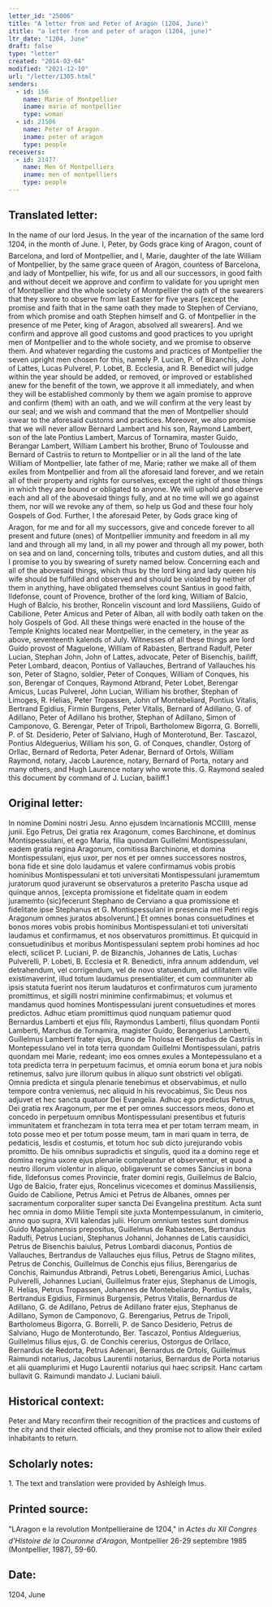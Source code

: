 ```yaml
---
letter_id: "25006"
title: "A letter from and Peter of Aragon (1204, June)"
ititle: "a letter from and peter of aragon (1204, june)"
ltr_date: "1204, June"
draft: false
type: "letter"
created: "2014-03-04"
modified: "2021-12-10"
url: "/letter/1305.html"
senders:
  - id: 156
    name: Marie of Montpellier
    iname: marie of montpellier
    type: woman
  - id: 21506
    name: Peter of Aragon
    iname: peter of aragon
    type: people
receivers:
  - id: 21477
    name: Men of Montpelliers
    iname: men of montpelliers
    type: people
---
```

<h2> Translated letter:</h2>In the name of our lord Jesus.  In the year of the incarnation of the same lord 1204, in the month of June.  I, Peter, by Gods grace king of Aragon, count of Barcelona, and lord of Montpellier, and I, Marie, daughter of the late William of Montpellier, by the same grace queen of Aragon, countess of Barcelona, and lady of Montpellier, his wife, for us and all our successors, in good faith and without deceit we approve and confirm to validate for you upright men of Montpellier and the whole society of Montpellier the oath of the swearers that they swore to observe from last Easter for five years [except the promise and faith that in the same oath they made to Stephen of Cerviano, from which promise and oath Stephen himself and G. of Montpellier in the presence of me Peter, king of Aragon, absolved all swearers].  And we confirm and approve all good customs and good practices to you upright men of Montpellier and to the whole society, and we promise to observe them.  And whatever regarding the customs and practices of Montpellier the seven upright men chosen for this, namely P. Lucian, P. of Bizanchis, John of Lattes, Lucas Pulverel, P. Lobet, B. Ecclesia, and R. Benedict will judge within the year should be added, or removed, or improved or established anew for the benefit of the town, we approve it all immediately, and when they will be established commonly by them we again promise to approve and confirm (them) with an oath, and we will confirm at the very least by our seal; and we wish and command that the men of Montpellier should swear to the aforesaid customs and practices. Moreover, we also promise that we will never allow Bernard Lambert and his son, Raymond Lambert, son of the late Pontius Lambert, Marcus of Tornamira, master Guido, Berangar Lambert, William Lambert his brother, Bruno of Toulousse and Bernard of Castriis to return to Montpellier or in all the land of the late William of Montpellier, late father of me, Marie; rather we make all of them exiles from Montpellier and from all the aforesaid land forever, and we retain all of their property and rights for ourselves, except the right of those things in which they are bound or obligated to anyone.  We will uphold and observe each and all of the abovesaid things fully, and at no time will we go against them, nor will we revoke any of them, so help us God and these four holy Gospels of God.
        Further, I the aforesaid Peter, by Gods grace king of Aragon, for me and for all my successors, give and concede forever to all present and future (ones) of Montpellier immunity and freedom in all my land and through all my land, in all my power and through all my power, both on sea and on land, concerning tolls, tributes and custom duties, and all this I promise to you by swearing of surety named below.
        Concerning each and all of the abovesaid things, which thus by the lord king and lady queen his wife should be fulfilled and observed and should be violated by neither of them in anything, have obligated themselves count Santius in good faith, Ildefonse, count of Provence, brother of the lord king, William of Balcio, Hugh of Balcio, his brother, Roncelin viscount and lord Massiliens, Guido of Cabilione, Peter Amicus and Peter of Alban, all with bodily oath taken on the holy Gospels of God.
        All these things were enacted in the house of the Temple Knights located near Montpellier, in the cemetery, in the year as above, seventeenth kalends of July.
Witnesses of all these things are lord Guido provost of Maguelone, William of Rabasten, Bertrand Radulf, Peter Lucian, Stephan John, John of Lattes, advocate, Peter of Bisenchis, bailiff, Peter Lombard, deacon, Pontius of Vallauches, Bertrand of Vallauches his son, Peter of Stagno, soldier, Peter of Conques, William of Conques, his son, Berengar of Conques, Raymond Atbrand, Peter Lobet, Berengar Amicus, Lucas Pulverel, John Lucian, William his brother, Stephan of Limoges, R. Helias, Peter Tropassen, John of Montebeliard, Pontius Vitalis, Bertrand Egidius, Firmin Burgens, Peter Vitalis, Bernard of Adillano, G. of Adillano, Peter of Adillano his brother, Stephan of Adillano, Simon of Camponovo, G. Berengar, Peter of Tripoli, Bartholomew Bigorra, G. Borrelli, P. of St.
Desiderio, Peter of Salviano, Hugh of Monterotund, Ber. Tascazol, Pontius Aldeguerius, William his son, G. of Conques, chandler, Ostorg of Orllac, Bernard of Redorta, Peter Adenar, Bernard of Ortols, William Raymond, notary, Jacob Laurence, notary, Bernard of Porta, notary and many others, and Hugh Laurence notary who wrote this.
        G. Raymond sealed this document by command of J. Lucian, bailiff.1
<h2 class="mt-4"> Original letter:</h2>In nomine Domini nostri Jesu.  Anno ejusdem Incarnationis MCCIIII, mense junii. Ego Petrus, Dei gratia rex Aragonum, comes Barchinone, et dominus Montispessulani, et ego Maria, filia quondam Guillelmi Montispessulani, eadem gratia regina Aragonum, comitissa Barchinone, et domina Montispessulani, ejus uxor, per nos et per omnes successores nostros, bona fide et sine dolo laudamus et valere confirmamus vobis probis hominibus Montispessulani et toti universitati Montispessulani juramemtum  juratorum quod juraverunt se observaturos a preterito Pascha usque ad quinque annos, [excepta promissione et fidelitate quam in eodem juramemto {sic}fecerunt Stephano de Cerviano a qua promissione et fidelitate ipse Stephanus et G. Montispessulani in presencia mei Petri regis Aragonum omnes juratos absolverunt.]  Et omnes bonas consuetudines et bonos mores vobis probis hominibus Montispessulani et toti universitati laudamus et confirmamus, et nos observaturos promittimus. Et quicquid in consuetudinibus et moribus Montispessulani septem probi homines ad hoc electi, scilicet P. Luciani, P. de Bizanchis, Johannes de Latis, Luchas Pulverelli, P. Lobeti, B. Ecclesia et R. Benedicti, infra annum addendum, vel detrahendum, vel corrigendum, vel de novo statuendum, ad utilitatem ville existimaverint, illud totum laudamus presentialiter, et cum communiter ab ipsis statuta fuerint nos iterum laudaturos et confirmaturos cum juramento promittimus, et sigilli nostri minimine confirmabimus; et volumus et mandamus quod homines Montispessulani jurent consuetudines et mores predictos. Adhuc etiam promittimus quod nunquam patiemur quod Bernardus Lamberti et ejus filii, Raymondus Lamberti, filius quondam Pontii Lamberti, Marchus de Tornamira, magister Guido, Berangerius Lamberti, Guillelmus Lamberti frater ejus, Bruno de Tholosa et Bernadus de Castriis in Montepessulano vel in tota terra quondam Guillelmi Montispessulani, patris quondam mei Marie, redeant; imo eos omnes exules a Montepessulano et a tota predicta terra in perpetuum facimus, et omnia eorum bona et jura nobis retinemus, salvo jure illorum quibus in aliquo sunt obstricti vel obligati. Omnia predicta et singula plenarie tenebimus et observabimus, et nullo tempore contra veniemus, nec aliquid in his revocabimus, Sic Deus nos adjuvet et hec sancta quatuor Dei Evangelia.
	Adhuc ego predictus Petrus, Dei gratia rex Aragonum, per me et per omnes successors meos, dono et concedo in perpetuum omnibus Montispessulani presentibus et futuris immunitatem et franchezam  in tota terra mea et per totam  terram  meam, in toto posse meo et per totum posse meum, tam in mari quam in terra, de pedaticis, lesdis et costumis, et totum hoc sub dicto jurejurando vobis promitto.
	De hiis omnibus supradictis et singulis, quod  ita a domino rege et domina regina uxore ejus plenarie compleantur et observentur, et quod a neutro illorum violentur in aliquo, obligaverunt se comes Sancius in bona fide, Ildefonsus comes Provincie, frater domini regis, Guillelmus de Balcio, Ugo de Balcio, frater ejus, Roncelinus vicecomes et dominus Massiliensis, Guido de Cabilione, Petrus Amici et Petrus de Albanes, omnes per sacramentum corporaliter super sancta Dei Evangelina prestitum.
	Acta sunt hec omnia in domo Militie Templi site juxta Montempessulanum, in cimiterio, anno quo supra, XVII kalendas julii. Horum omnium testes sunt dominus Guido Magalonensis prepositus, Guillelmus de Rabastenes, Bertrandus Radulfi, Petrus Luciani, Stephanus Johanni, Johannes de Latis causidici, Petrus de Bisenchis baiulus, Petrus Lombardi diaconus, Pontius de Vallauches, Bertrandus de Vallauches ejus filius, Petrus de Stagno milites, Petrus de Conchis, Guillelmus de Conchis ejus filius, Berengarius de Conchis, Raimundus Atbrandi, Petrus Lobeti, Berengarius Amici, Luchas Pulverelli, Johannes Luciani, Guillelmus frater ejus, Stephanus de Limogis, R. Helias, Petrus Tropassen, Johannes de Montebeliardo, Pontius Vitalis, Bertrandus Egidius, Firminus Burgensis, Petrus Vitalis, Bernardus de Adillano,  G. de Adillano, Petrus de Adillano frater ejus, Stephanus de Adillano, Symon de Camponovo, G. Berengarius, Petrus de Tripoli, Bartholomeus Bigorra, G. Borrelli, P. de Sanco Desiderio, Petrus de Salviano, Hugo de Monterotundo, Ber. Tascazol, Pontius Aldeguerius, Guillelmus filius ejus, G. de Conchis cererius, Ostorgus de Orllaco, Bernardus de Redorta, Petrus Adenari, Bernardus de Ortols, Guillelmus Raimundi notarius, Jacobus Laurentii notarius, Bernardus de Porta notarius et alii quamplurimi et Hugo Laurentii notarius qui haec scripsit.
	Hanc cartam bullavit G. Raimundi mandato J. Luciani baiuli.
<h2 class="mt-4"> Historical context:</h2>Peter and Mary reconfirm their recognition of the practices and customs of the city and their elected officials, and they promise not to allow their exiled inhabitants to return.
<h2 class="mt-4"> Scholarly notes:</h2>1.  The text and translation were provided by Ashleigh Imus.
<h2 class="mt-4"> Printed source:</h2><p>"LAragon e la revolution Montpellieraine de 1204," in <em>Actes du XII Congres d'Histoire de la Couronne d'Aragon,</em> Montpellier 26-29 septembre 1985 (Montpellier, 1987), 59-60.</p><h2 class="mt-4"> Date:</h2>1204, June
